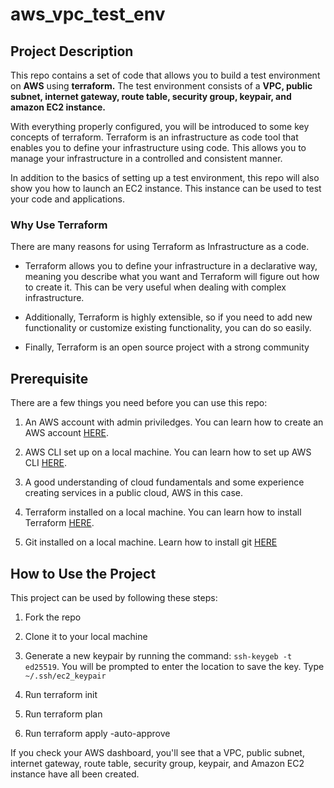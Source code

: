 # aws_vpc_test_env

## Project Description
This repo contains a set of code that allows you to build a test environment on **AWS** using **terraform.** The test environment consists of a **VPC, public subnet, internet gateway, route table, security group, keypair, and amazon EC2 instance.**

With everything properly configured, you will be introduced to some key concepts of terraform. Terraform is an infrastructure as code tool that enables you to define your infrastructure using code. This allows you to manage your infrastructure in a controlled and consistent manner.

In addition to the basics of setting up a test environment, this repo will also show you how to launch an EC2 instance. This instance can be used to test your code and applications.

### Why Use Terraform
There are many reasons for using Terraform as Infrastructure as a code. 
- Terraform allows you to define your infrastructure in a declarative way, meaning you describe what you want and Terraform will figure out how to create it. This can be very useful when dealing with complex infrastructure. 

- Additionally, Terraform is highly extensible, so if you need to add new functionality or customize existing functionality, you can do so easily. 

- Finally, Terraform is an open source project with a strong community

## Prerequisite

There are a few things you need before you can use this repo:

1) An AWS account with admin priviledges. You can learn how to create an AWS account [HERE](https://docs.aws.amazon.com/polly/latest/dg/setting-up.html).

2) AWS CLI set up on a local machine. You can learn how to set up AWS CLI [HERE](https://docs.aws.amazon.com/cli/latest/userguide/cli-configure-quickstart.html).

3) A good understanding of cloud fundamentals and some experience creating services in a public cloud, AWS in this case.

4) Terraform installed on a local machine. You can learn how to install Terraform [HERE](https://learn.hashicorp.com/tutorials/terraform/install-cli).

5) Git installed on a local machine. Learn how to install git [HERE](https://github.com/git-guides/install-git)

## How to Use the Project

This project can be used by following these steps:
1) Fork the repo

2) Clone it to your local machine

3) Generate a new keypair by running the command: `ssh-keygeb -t ed25519`. You will be prompted to enter the location to save the key. Type `~/.ssh/ec2_keypair`

4) Run terraform init

5) Run terraform plan

6) Run terraform apply -auto-approve

If you check your AWS dashboard, you'll see that a VPC, public subnet, internet gateway, route table, security group, keypair, and Amazon EC2 instance have all been created.


